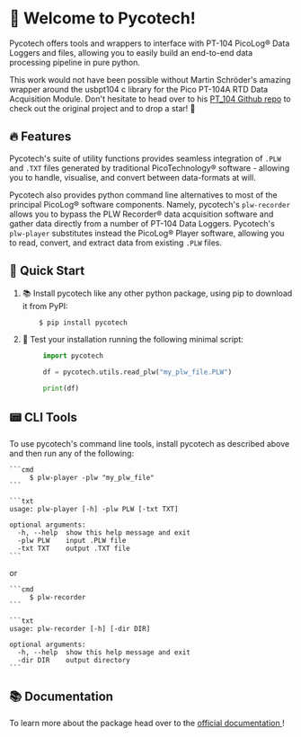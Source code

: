 # 📑 Welcome to Pycotech!

Pycotech offers tools and wrappers to interface with PT-104 PicoLog® Data
 Loggers and files, allowing you to easily build an end-to-end data processing
  pipeline in pure python.
  
This work would not have been possible without Martin Schröder's
 amazing wrapper around the usbpt104 c library for the Pico PT-104A RTD Data 
 Acquisition Module. Don't hesitate to head over to his 
 [PT_104 Github repo](https://github.com/trombastic/Pico_PT104) to check out
  the original project and to drop a star! 🌟

## 🔥 Features

Pycotech's suite of utility functions provides seamless integration of
 `.PLW` and `.TXT` files generated by traditional PicoTechnology® 
 software - allowing you to handle, visualise, and convert between 
 data-formats at will. 
  
Pycotech also provides python command line alternatives to most of the 
 principal PicoLog® software components. Namely, pycotech's 
 `plw-recorder` allows you to bypass the PLW Recorder® data acquisition
  software and gather data directly from a number of PT-104 Data 
  Loggers. Pycotech's `plw-player` substitutes instead the PicoLog® Player
   software, allowing you to read, convert, and extract data from existing
    `.PLW` files.

## 🚀 Quick Start

1. 📚 Install pycotech like any other python package, using pip to download it
 from PyPI:

    ```cmd
        $ pip install pycotech
    ```

2. 🐍 Test your installation running the following minimal script:
    
    ```python
         import pycotech
    
         df = pycotech.utils.read_plw("my_plw_file.PLW")
   
         print(df)
    ```
  
## 📟 CLI Tools

To use pycotech's command line tools, install pycotech as described above
 and then run any of the following:
 
    ```cmd
         $ plw-player -plw "my_plw_file"
    ```
    
    ```txt
    usage: plw-player [-h] -plw PLW [-txt TXT]

    optional arguments:
      -h, --help  show this help message and exit
      -plw PLW    input .PLW file
      -txt TXT    output .TXT file
    ```

or

    ```cmd
         $ plw-recorder
    ```
    
    ```txt
    usage: plw-recorder [-h] [-dir DIR]
    
    optional arguments:
      -h, --help  show this help message and exit
      -dir DIR    output directory
    ```

## 📚 Documentation

To learn more about the package head over to the [official documentation
](https://amv213.gitlab.io/pycotech/)!